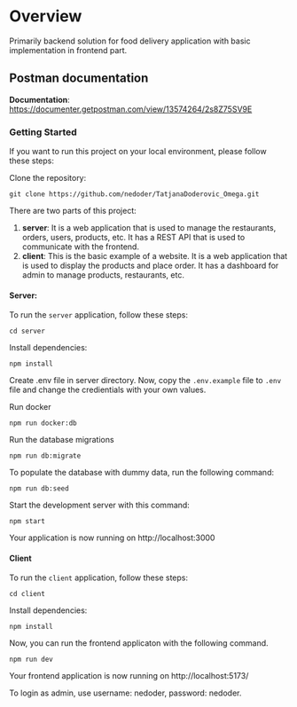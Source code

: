 # Overview

Primarily backend solution for food delivery application with basic implementation in frontend part.

## Postman documentation

**Documentation**: https://documenter.getpostman.com/view/13574264/2s8Z75SV9E

### Getting Started

If you want to run this project on your local environment, please follow these steps:

Clone the repository:

```
git clone https://github.com/nedoder/TatjanaDoderovic_Omega.git
```

There are two parts of this project:

1. **server**: It is a web application that is used to manage the restaurants, orders, users, products, etc. It has a REST API that is used to communicate with the frontend.
2. **client**: This is the basic example of a website. It is a web application that is used to display the products and place order. It has a dashboard for admin to manage  products, restaurants, etc.

#### Server:

To run the `server` application, follow these steps:

```
cd server
```

Install dependencies:

```
npm install
```

Create .env file in server directory.
Now, copy the `.env.example` file to `.env` file and change the credientials with your own values.

Run docker

```
npm run docker:db
```

Run the database migrations

```
npm run db:migrate
```


To populate the database with dummy data, run the following command:

```
npm run db:seed
```

Start the development server with this command:

```
npm start
```

Your application is now running on http://localhost:3000

#### Client

To run the `client` application, follow these steps:

```
cd client
```

Install dependencies:

```
npm install
```
Now, you can run the frontend applicaton with the following command.

```
npm run dev
```

Your frontend application is now running on http://localhost:5173/


To login as admin, use username: nedoder, password: nedoder.